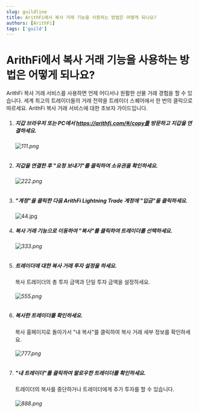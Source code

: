 ```yaml
---
slug: guildline
title: ArithFi에서 복사 거래 기능을 사용하는 방법은 어떻게 되나요?
authors: [ArithFi]
tags: ['guild']
---
```


# ArithFi에서 복사 거래 기능을 사용하는 방법은 어떻게 되나요?

ArithFi 복사 거래 서비스를 사용하면 언제 어디서나 원활한 선물 거래 경험을 할 수 있습니다. 세계 최고의 트레이더들의 거래 전략을 트레이더 스퀘어에서 한 번의 클릭으로 따르세요. ArithFi 복사 거래 서비스에 대한 초보자 가이드입니다.

1. ##### 지갑 브라우저 또는 PC에서 https://arithfi.com/#/copy를 방문하고 지갑을 연결하세요.

   ###### ![111.png](https://bafybeibixmvl5uy7yanoqd24ybpozioj3omynxxvmaqdpjdcs2bpfdph3y.ipfs.nftstorage.link/111.png)

2. ##### 지갑을 연결한 후 "요청 보내기"를 클릭하여 소유권을 확인하세요.

   ###### ![222.png](https://bafybeibixmvl5uy7yanoqd24ybpozioj3omynxxvmaqdpjdcs2bpfdph3y.ipfs.nftstorage.link/222.png)

3. ##### "계정"을 클릭한 다음 ArithFi Lightning Trade 계정에 "입금"을 클릭하세요.

   ![44.jpg](https://bafybeibixmvl5uy7yanoqd24ybpozioj3omynxxvmaqdpjdcs2bpfdph3y.ipfs.nftstorage.link/333.png)

4. ##### 복사 거래 기능으로 이동하여 "복사"를 클릭하여 트레이더를 선택하세요.

   ###### ![333.png](https://bafybeibixmvl5uy7yanoqd24ybpozioj3omynxxvmaqdpjdcs2bpfdph3y.ipfs.nftstorage.link/444.png)

5. ##### 트레이더에 대한 복사 거래 투자 설정을 하세요.

   복사 트레이더의 총 투자 금액과 단일 투자 금액을 설정하세요.

   ###### ![555.png](https://bafybeibixmvl5uy7yanoqd24ybpozioj3omynxxvmaqdpjdcs2bpfdph3y.ipfs.nftstorage.link/555.png)

6. ##### 복사한 트레이더를 확인하세요.

   복사 홈페이지로 돌아가서 "내 복사"를 클릭하여 복사 거래 세부 정보를 확인하세요.

   ###### ![777.png](https://bafybeibixmvl5uy7yanoqd24ybpozioj3omynxxvmaqdpjdcs2bpfdph3y.ipfs.nftstorage.link/666.png)

7. ##### "내 트레이더"를 클릭하여 팔로우한 트레이더를 확인하세요.

   트레이더의 복사를 중단하거나 트레이더에게 추가 투자를 할 수 있습니다.

   ###### ![888.png](https://bafybeibixmvl5uy7yanoqd24ybpozioj3omynxxvmaqdpjdcs2bpfdph3y.ipfs.nftstorage.link/777.png)

   